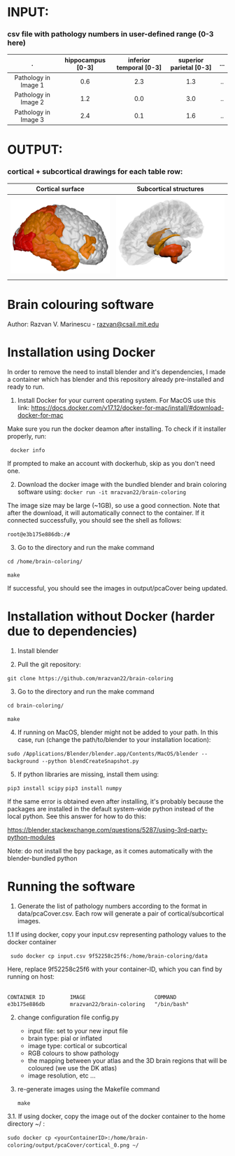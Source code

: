 
# INPUT: 
### csv file with pathology numbers in user-defined range (0-3 here) 

. |  hippocampus [0-3] | inferior temporal [0-3] | superior parietal [0-3] | ...
:-------------:|:-----:|:---:|:---:|:---:|
Pathology in Image 1| 0.6 | 2.3 | 1.3 | ..
Pathology in Image 2| 1.2 | 0.0 | 3.0 | ..
Pathology in Image 3| 2.4 | 0.1 | 1.6 | ..


# OUTPUT: 
### cortical + subcortical drawings for each table row:

Cortical surface           |  Subcortical structures
:-------------------------:|:-------------------------:
![Cortical surface](output/pcaCover/cortical_1.png)  |  ![Subcortical structures](output/pcaCover/subcortical_1.png) 

# Brain colouring software 
Author: Razvan V. Marinescu - razvan@csail.mit.edu


# Installation using Docker

In order to remove the need to install blender and it's dependencies, I made a container which has blender and this repository already pre-installed and ready to run.

1. Install Docker for your current operating system. For MacOS use this link:
https://docs.docker.com/v17.12/docker-for-mac/install/#download-docker-for-mac

Make sure you run the docker deamon after installing. To check if it installer properly, run:

``` docker info```

If prompted to make an account with dockerhub, skip as you don't need one.

2. Download the docker image with the bundled blender and brain coloring software using:
 ``` docker run -it mrazvan22/brain-coloring ```

The image size may be large (~1GB), so use a good connection. Note that after the download, it will automatically connect to the container. If it connected successfully, you should see the shell as follows:

``` root@e3b175e886db:/# ```

3. Go to the directory and run the make command

``` cd /home/brain-coloring/ ```

``` make ```

If successful, you should see the images in output/pcaCover being updated. 

# Installation without Docker (harder due to dependencies)

1. Install blender

2. Pull the git repository: 

```git clone https://github.com/mrazvan22/brain-coloring```

3. Go to the directory and run the make command

``` cd brain-coloring/ ```

``` make ```

4. If running on MacOS, blender might not be added to your path. In this case, run (change the path/to/blender to your installation location):

``` sudo /Applications/Blender/blender.app/Contents/MacOS/blender --background --python blendCreateSnapshot.py ```

5. If python libraries are missing, install them using: 

``` pip3 install scipy ```
``` pip3 install numpy ```

If the same error is obtained even after installing, it's probably because the packages are installed in the default system-wide python instead of the local python. See this answer for how to do this:

https://blender.stackexchange.com/questions/5287/using-3rd-party-python-modules

Note: do not install the bpy package, as it comes automatically with the blender-bundled python

# Running the software

1. Generate the list of pathology numbers according to the format in data/pcaCover.csv. Each row will generate a pair of cortical/subcortical images.

1.1 If using docker, copy your input.csv representing pathology values to the docker container 

``` sudo docker cp input.csv 9f52258c25f6:/home/brain-coloring/data```

Here, replace 9f52258c25f6 with your container-ID, which you can find by running on host:

``` docker ps 

CONTAINER ID        IMAGE                      COMMAND     
e3b175e886db        mrazvan22/brain-coloring   "/bin/bash"
```

2. change configuration file config.py
	- input file: set to your new input file
	- brain type: pial or inflated
	- image type: cortical or subcortical
	- RGB colours to show pathology
	- the mapping between your atlas and the 3D brain regions that will be coloured (we use the DK atlas)
	- image resolution, etc ...
	
3. re-generate images using the Makefile command
	
	``` make ```

3.1. If using docker, copy the image out of the docker container to the home directory ~/ :

``` sudo docker cp <yourContainerID>:/home/brain-coloring/output/pcaCover/cortical_0.png ~/ ```

